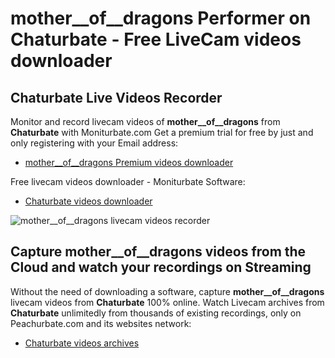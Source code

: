 # mother__of__dragons Performer on Chaturbate - Free LiveCam videos downloader

## Chaturbate Live Videos Recorder

Monitor and record livecam videos of **mother__of__dragons** from **Chaturbate** with Moniturbate.com
Get a premium trial for free by just and only registering with your Email address:
* [mother__of__dragons Premium videos downloader](https://moniturbate.com/request-demo-licence-key.html)

Free livecam videos downloader - Moniturbate Software:
* [Chaturbate videos downloader](https://moniturbate.com/moniturbate-download-software.html)

![mother__of__dragons livecam videos recorder](https://peachurnet.com/templates/moniturbate-software.png)


## Capture mother__of__dragons videos from the Cloud and watch your recordings on Streaming

Without the need of downloading a software, capture **mother__of__dragons** livecam videos from **Chaturbate** 100% online.
Watch Livecam archives from **Chaturbate** unlimitedly from thousands of existing recordings, only on Peachurbate.com and its websites network:
* [Chaturbate videos archives](https://peachurnet.com/)